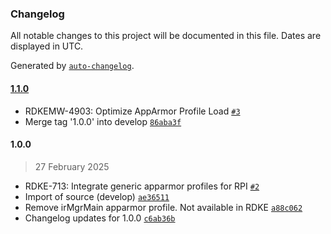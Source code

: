 ### Changelog

All notable changes to this project will be documented in this file. Dates are displayed in UTC.

Generated by [`auto-changelog`](https://github.com/CookPete/auto-changelog).

#### [1.1.0](https://github.com/rdkcentral/rdk-apparmor-profiles/compare/1.0.0...1.1.0)

- RDKEMW-4903: Optimize AppArmor Profile Load [`#3`](https://github.com/rdkcentral/rdk-apparmor-profiles/pull/3)
- Merge tag '1.0.0' into develop [`86aba3f`](https://github.com/rdkcentral/rdk-apparmor-profiles/commit/86aba3f5257baf49c424b7b5862b5dbe5da8813f)

#### 1.0.0

> 27 February 2025

- RDKE-713: Integrate generic apparmor profiles for RPI [`#2`](https://github.com/rdkcentral/rdk-apparmor-profiles/pull/2)
- Import of source (develop) [`ae36511`](https://github.com/rdkcentral/rdk-apparmor-profiles/commit/ae365116dddb57ac68032151f88332c45c88e2a4)
- Remove irMgrMain apparmor profile. Not available in RDKE [`a88c062`](https://github.com/rdkcentral/rdk-apparmor-profiles/commit/a88c0620e12808ebc0ab117284ab621a27fb0fd3)
- Changelog updates for 1.0.0 [`c6ab36b`](https://github.com/rdkcentral/rdk-apparmor-profiles/commit/c6ab36beb5577c08def3a76acd9c9def7a6ed445)

